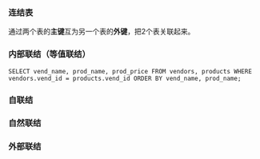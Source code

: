 ### 连结表
通过两个表的**主键**互为另一个表的**外键**，把2个表关联起来。

### 内部联结（等值联结）
```
SELECT vend_name, prod_name, prod_price FROM vendors, products WHERE vendors.vend_id = products.vend_id ORDER BY vend_name, prod_name;
```

### 自联结
### 自然联结
### 外部联结
